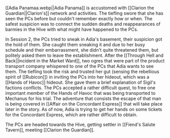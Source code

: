 [[Adia Panamaa.webp||Adia Panama]] is accustomed with [[Clarion the Guardian||Clarion's]] network and activities. The tiefling swore that she has seen the PCs before but couldn't remember exactly how or when. The safest suspicion was to connect the sudden deaths and reappearances of barmies in the Hive with what might have happened to the PCs. 

In Session 2, the PCs tried to sneak in Adia's basement, their suspicion got the hold of them. She caught them sneaking it and due to her busy schedule and their embarrassment, she didn't quite threatened them, but politely asked them to leave the establishment. After the [[Through Hell and Back||incident in the Market Ward]], two ogres that were part of the product transport company whispered to one of the PCs that Adia wants to see them. 
The tiefling took the risk and trusted her gut (sensing the rebellious spirit of [[Rubicon]]) in inviting the PCs into her hideout, which was a [[Hands of Havoc]] hideout.
She gave them a brief explanation of Sigil's factions conflicts.
The PCs accepted a rather difficult quest, to free one important member of the Hands of Havoc that was being transported to Mechanus for his trial. The adventure that consists the escape of that man is being covered in [[Affair on the Concordant Express]] that will take place later in the story. As of now, Adia is trying to get her hands on some tickets for the Concordant Express, which are rather difficult to obtain. 

The PCs are headed towards the Hive, getting settler in [[Fiend's Salute Tavern]], meeting [[Clarion the Guardian]].
